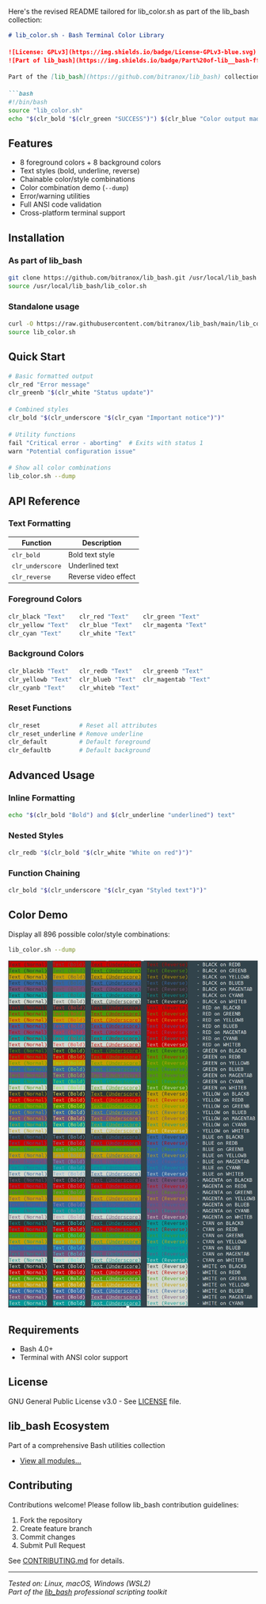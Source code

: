 Here's the revised README tailored for lib_color.sh as part of the lib_bash collection:

```markdown
# lib_color.sh - Bash Terminal Color Library

![License: GPLv3](https://img.shields.io/badge/License-GPLv3-blue.svg)  
![Part of lib_bash](https://img.shields.io/badge/Part%20of-lib__bash-ffdd00.svg)

Part of the [lib_bash](https://github.com/bitranox/lib_bash) collection - A powerful Bash scripting utilities library.

```bash
#!/bin/bash
source "lib_color.sh"
echo "$(clr_bold "$(clr_green "SUCCESS")") $(clr_blue "Color output made easy")"
```

## Features

- 8 foreground colors + 8 background colors
- Text styles (bold, underline, reverse)
- Chainable color/style combinations
- Color combination demo (`--dump`)
- Error/warning utilities
- Full ANSI code validation
- Cross-platform terminal support

## Installation

### As part of lib_bash
```bash
git clone https://github.com/bitranox/lib_bash.git /usr/local/lib_bash
source /usr/local/lib_bash/lib_color.sh
```

### Standalone usage
```bash
curl -O https://raw.githubusercontent.com/bitranox/lib_bash/main/lib_color.sh
source lib_color.sh
```

## Quick Start

```bash
# Basic formatted output
clr_red "Error message"
clr_greenb "$(clr_white "Status update")"

# Combined styles
clr_bold "$(clr_underscore "$(clr_cyan "Important notice")")"

# Utility functions
fail "Critical error - aborting"  # Exits with status 1
warn "Potential configuration issue"

# Show all color combinations
lib_color.sh --dump
```

## API Reference

### Text Formatting
| Function           | Description                     |
|--------------------|---------------------------------|
| `clr_bold`         | Bold text style                |
| `clr_underscore`   | Underlined text                |
| `clr_reverse`      | Reverse video effect           |

### Foreground Colors
```bash
clr_black "Text"    clr_red "Text"    clr_green "Text"
clr_yellow "Text"   clr_blue "Text"   clr_magenta "Text"  
clr_cyan "Text"     clr_white "Text"
```

### Background Colors
```bash
clr_blackb "Text"   clr_redb "Text"   clr_greenb "Text"
clr_yellowb "Text"  clr_blueb "Text"  clr_magentab "Text"
clr_cyanb "Text"    clr_whiteb "Text"
```

### Reset Functions
```bash
clr_reset           # Reset all attributes
clr_reset_underline # Remove underline
clr_default         # Default foreground
clr_defaultb        # Default background
```

## Advanced Usage

### Inline Formatting
```bash
echo "$(clr_bold "Bold") and $(clr_underline "underlined") text"
```

### Nested Styles
```bash
clr_redb "$(clr_bold "$(clr_white "White on red")")"
```

### Function Chaining
```bash
clr_bold "$(clr_underscore "$(clr_cyan "Styled text")")"
```

## Color Demo

Display all 896 possible color/style combinations:

```bash
lib_color.sh --dump
```

![Color Combination Demo](https://raw.githubusercontent.com/bitranox/lib_bash/main/docs/color_demo_screenshot.png)

## Requirements

- Bash 4.0+
- Terminal with ANSI color support

## License

GNU General Public License v3.0 - See [LICENSE](https://github.com/bitranox/lib_bash/blob/main/LICENSE) file.

## lib_bash Ecosystem

Part of a comprehensive Bash utilities collection
- [View all modules...](https://github.com/bitranox/lib_bash)

## Contributing

Contributions welcome! Please follow lib_bash contribution guidelines:
1. Fork the repository
2. Create feature branch
3. Commit changes
4. Submit Pull Request

See [CONTRIBUTING.md](https://github.com/bitranox/lib_bash/blob/main/CONTRIBUTING.md) for details.

---

*Tested on: Linux, macOS, Windows (WSL2)*  
*Part of the [lib_bash](https://github.com/bitranox/lib_bash) professional scripting toolkit*
```
